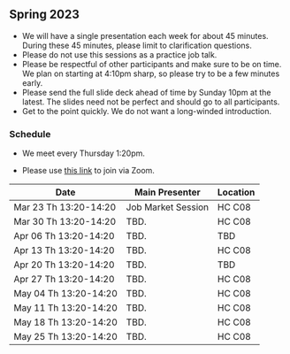 ## Spring 2023

- We will have a single presentation each week for about 45 minutes. During these 45 minutes, please limit to clarification questions.
- Please do not use this sessions as a practice job talk.
- Please be respectful of other participants and make sure to be on time. We plan on starting at 4:10pm sharp, so please try to be a few minutes early.
- Please send the full slide deck ahead of time by Sunday 10pm at the latest. The slides need not be perfect and should go to all participants.
- Get to the point quickly. We do not want a long-winded introduction.

### Schedule

- We meet every Thursday 1:20pm.

- Please use [this link](https://uchicago.zoom.us/j/95898640509?pwd=TmtlQzJadFBnOTgwSzdya2JHckZ4QT09) to join via Zoom.

| Date                        | Main Presenter               | Location      |
|-----------------------------|----------------              |---------------|
| Mar 23 Th 13:20-14:20       | Job Market Session           | HC C08        |
| Mar 30 Th 13:20-14:20       | TBD.           | HC C08        |
| Apr 06 Th 13:20-14:20       | TBD.           | TBD           |
| Apr 13 Th 13:20-14:20       | TBD.           | HC C08        |
| Apr 20 Th 13:20-14:20       | TBD.           | TBD           |
| Apr 27 Th 13:20-14:20       | TBD.           | HC C08        |
| May 04 Th 13:20-14:20       | TBD.           | HC C08        |
| May 11 Th 13:20-14:20       | TBD.           | HC C08        |
| May 18 Th 13:20-14:20       | TBD.           | HC C08        |
| May 25 Th 13:20-14:20       | TBD.           | HC C08        |

